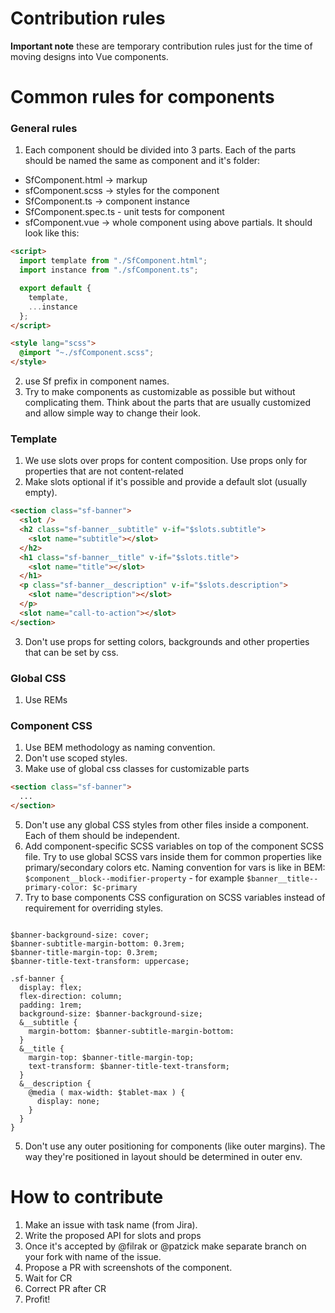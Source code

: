 # Contribution rules

**Important note** these are temporary contribution rules just for the time of moving designs into Vue components.

# Common rules for components

### General rules

1. Each component should be divided into 3 parts. Each of the parts should be named the same as component and it's folder:

- SfComponent.html -> markup
- sfComponent.scss -> styles for the component
- SfComponent.ts -> component instance
- SfComponent.spec.ts - unit tests for component
- sfComponent.vue -> whole component using above partials. It should look like this:

```html
<script>
  import template from "./SfComponent.html";
  import instance from "./sfComponent.ts";

  export default {
    template,
    ...instance
  };
</script>

<style lang="scss">
  @import "~./sfComponent.scss";
</style>
```

2. use Sf prefix in component names.
3. Try to make components as customizable as possible but without complicating them. Think about the parts that are usually customized and allow simple way to change their look.

### Template

1. We use slots over props for content composition. Use props only for properties that are not content-related
2. Make slots optional if it's possible and provide a default slot (usually empty).

```html
<section class="sf-banner">
  <slot />
  <h2 class="sf-banner__subtitle" v-if="$slots.subtitle">
    <slot name="subtitle"></slot>
  </h2>
  <h1 class="sf-banner__title" v-if="$slots.title">
    <slot name="title"></slot>
  </h1>
  <p class="sf-banner__description" v-if="$slots.description">
    <slot name="description"></slot>
  </p>
  <slot name="call-to-action"></slot>
</section>
```
3. Don't use props for setting colors, backgrounds and other properties that can be set by css.

### Global CSS

1. Use REMs

### Component CSS

1. Use BEM methodology as naming convention.
2. Don't use scoped styles.
3. Make use of global css classes for customizable parts

```html
<section class="sf-banner">
  ...
</section>
```


5. Don't use any global CSS styles from other files inside a component. Each of them should be independent.
6. Add component-specific SCSS variables on top of the component SCSS file. Try to use global SCSS vars inside them for common properties like primary/secondary colors etc. Naming convention for vars is like in BEM: `$component__block--modifier-property` - for example `$banner__title--primary-color: $c-primary`
7. Try to base components CSS configuration on SCSS variables instead of requirement for overriding styles.

```sss

$banner-background-size: cover;
$banner-subtitle-margin-bottom: 0.3rem;
$banner-title-margin-top: 0.3rem;
$banner-title-text-transform: uppercase;

.sf-banner {
  display: flex;
  flex-direction: column;
  padding: 1rem;
  background-size: $banner-background-size;
  &__subtitle {
    margin-bottom: $banner-subtitle-margin-bottom:
  }
  &__title {
    margin-top: $banner-title-margin-top;
    text-transform: $banner-title-text-transform;
  }
  &__description {
    @media ( max-width: $tablet-max ) {
      display: none;
    }
  }
}
```

5. Don't use any outer positioning for components (like outer margins). The way they're positioned in layout should be determined in outer env.

# How to contribute

1. Make an issue with task name (from Jira).
2. Write the proposed API for slots and props
3. Once it's accepted by @filrak or @patzick make separate branch on your fork with name of the issue.
4. Propose a PR with screenshots of the component.
5. Wait for CR
6. Correct PR after CR
7. Profit!
